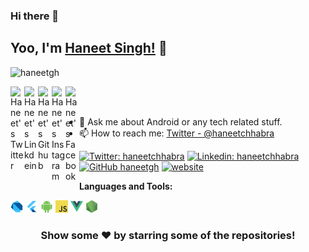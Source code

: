 ### Hi there 👋
## Yoo, I'm [Haneet Singh!](https://Haneetgh.github.io/) 👋

<p align="left"> <img src="https://komarev.com/ghpvc/?username=haneetgh&label=Views&color=blue&style=plastic" alt="haneetgh" /> </p>

<a href="https://twitter.com/haneetchhabra">
  <img align="left" alt="Haneet's Twitter" width="22px" src="https://cdn.jsdelivr.net/npm/simple-icons@v3/icons/twitter.svg" />
</a>
<a href="https://linkedin.com/in/haneetchhabra">
  <img align="left" alt="Haneet's Linkdein" width="22px" src="https://cdn.jsdelivr.net/npm/simple-icons@v3/icons/linkedin.svg" />
</a>
<a href="https://github.com/haneetgh">
  <img align="left" alt="Haneet's Github" width="22px" src="https://cdn.jsdelivr.net/npm/simple-icons@v3/icons/github.svg" />
</a>
</a>
<a href="https://instagram.com/haneetsinghchhabra/">
  <img align="left" alt="Haneet's Instagram" width="22px" src="https://cdn.jsdelivr.net/npm/simple-icons@v3/icons/instagram.svg" />
</a>
<a href="https://www.facebook.com/haneetsinghchhabra/">
  <img align="left" alt="Haneet's Facebook" width="22px" src="https://cdn.jsdelivr.net/npm/simple-icons@v3/icons/facebook.svg" />
</a>

<br/>
<br/>


<!--
- 🔭 I’m currently working on [Frontier](https://frontier.xyz/).
- 🌱 I’m currently learning Golang, Rust.
- 👯 I’m looking to collaborate on [Frontier](https://frontier.xyz/). -->
- 💬 Ask me about Android or any tech related stuff.
- 📫 How to reach me: [Twitter - @haneetchhabra](https://twitter.com/haneetchhabra)
<!--- 😄 Pronouns: He/His
- ⚡ Fun fact: I spend almost 12 hours listening to songs everyday.-->

[![Twitter: haneetchhabra](https://img.shields.io/twitter/follow/haneetchhabra?style=social)](https://twitter.com/haneetchhabra)
[![Linkedin: haneetchhabra](https://img.shields.io/badge/-haneetgh-blue?style=flat-square&logo=Linkedin&logoColor=white&link=https://www.linkedin.com/in/haneetchhabra/)](https://www.linkedin.com/in/haneetchhabra/)
[![GitHub haneetgh](https://img.shields.io/github/followers/haneetgh?label=follow&style=social)](https://github.com/haneetgh)
[![website](https://img.shields.io/badge/PortfolioWebsite-haneetgh.com-2648ff?style=flat-square&logo=google-chrome)](https://haneetgh.github.io/)


**Languages and Tools:**  

<code><img height="20" src="https://raw.githubusercontent.com/github/explore/80688e429a7d4ef2fca1e82350fe8e3517d3494d/topics/dart/dart.png"></code>
<code><img height="20" src="https://raw.githubusercontent.com/github/explore/80688e429a7d4ef2fca1e82350fe8e3517d3494d/topics/flutter/flutter.png"></code>
<code><img height="20" src="https://raw.githubusercontent.com/github/explore/80688e429a7d4ef2fca1e82350fe8e3517d3494d/topics/android/android.png"></code>
<code><img height="20" src="https://raw.githubusercontent.com/github/explore/80688e429a7d4ef2fca1e82350fe8e3517d3494d/topics/javascript/javascript.png"></code>
<code><img height="20" src="https://raw.githubusercontent.com/github/explore/80688e429a7d4ef2fca1e82350fe8e3517d3494d/topics/vue/vue.png"></code>
<code><img height="20" src="https://raw.githubusercontent.com/github/explore/80688e429a7d4ef2fca1e82350fe8e3517d3494d/topics/nodejs/nodejs.png"></code>    


<div align="center">

### Show some ❤️ by starring some of the repositories!

</div>
<!--
**HaneetGH/haneetgh** is a ✨ _special_ ✨ repository because its `README.md` (this file) appears on your GitHub profile.

Here are some ideas to get you started:

- 🔭 I’m currently working on ...
- 🌱 I’m currently learning ...
- 👯 I’m looking to collaborate on ...
- 🤔 I’m looking for help with ...
- 💬 Ask me about ...
- 📫 How to reach me: ...
- 😄 Pronouns: ...
- ⚡ Fun fact: ...
-->
